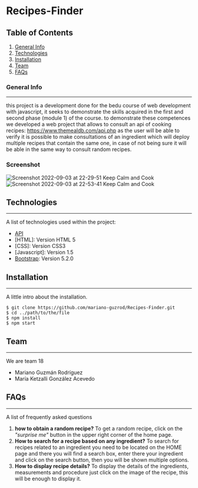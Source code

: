 # Recipes-Finder

## Table of Contents
1. [General Info](#general-info)
2. [Technologies](#technologies)
3. [Installation](#installation)
4. [Team](#team)
5. [FAQs](#faqs)
### General Info
***
this project is a development done for the bedu course of web development with javascript, it seeks to demonstrate the skills acquired in the first and second phase (module 1) of the course.
to demonstrate these competences we developed a web project that allows to consult an api of cooking recipes:
https://www.themealdb.com/api.php
as the user will be able to verify it is possible to make consultations of an ingredient which will deploy multiple recipes that contain the same one, in case of not being sure it will be able in the same way to consult random recipes.
### Screenshot
![Screenshot 2022-09-03 at 22-29-51 Keep Calm and Cook](https://user-images.githubusercontent.com/55233980/188296419-fb653170-d9f1-4319-84bd-335462ed9693.png)
![Screenshot 2022-09-03 at 22-53-41 Keep Calm and Cook](https://user-images.githubusercontent.com/55233980/188296560-5021c951-35e2-4a1f-b97a-3271ede5e921.png)
## Technologies
***
A list of technologies used within the project:
* [API](https://www.themealdb.com/)
* [HTML]: Version HTML 5
* [CSS]: Version CSS3
* [Javascript]: Version 1.5
* [Bootstrap](https://getbootstrap.com/): Version 5.2.0
## Installation
***
A little intro about the installation. 
```
$ git clone https://github.com/mariano-guzrod/Recipes-Finder.git
$ cd ../path/to/the/file
$ npm install
$ npm start
```
## Team
***
We are team 18
* Mariano Guzmán Rodríguez
* María Ketzalli González Acevedo
## FAQs
***
A list of frequently asked questions
1. **how to obtain a random recipe?**
To get a random recipe, click on the _"surprise me"_ button in the upper right corner of the home page. 
2. **How to search for a recipe based on any ingredient?**
To search for recipes related to an ingredient you need to be located on the HOME page and there you will find a search box, enter there your ingredient and click on the search button, then you will be shown multiple options.
3. **How to display recipe details?**
To display the details of the ingredients, measurements and procedure just click on the image of the recipe, this will be enough to display it.

